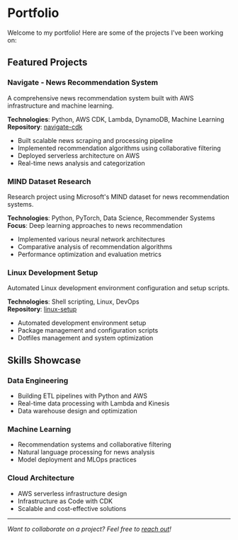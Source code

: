 # Portfolio

Welcome to my portfolio! Here are some of the projects I've been working on:

## Featured Projects

### Navigate - News Recommendation System
A comprehensive news recommendation system built with AWS infrastructure and machine learning.

**Technologies**: Python, AWS CDK, Lambda, DynamoDB, Machine Learning  
**Repository**: [navigate-cdk](https://github.com/vramirez/navigate-cdk)

- Built scalable news scraping and processing pipeline
- Implemented recommendation algorithms using collaborative filtering
- Deployed serverless architecture on AWS
- Real-time news analysis and categorization

### MIND Dataset Research
Research project using Microsoft's MIND dataset for news recommendation systems.

**Technologies**: Python, PyTorch, Data Science, Recommender Systems  
**Focus**: Deep learning approaches to news recommendation

- Implemented various neural network architectures
- Comparative analysis of recommendation algorithms
- Performance optimization and evaluation metrics

### Linux Development Setup
Automated Linux development environment configuration and setup scripts.

**Technologies**: Shell scripting, Linux, DevOps  
**Repository**: [linux-setup](https://github.com/vramirez/linux-setup)

- Automated development environment setup
- Package management and configuration scripts
- Dotfiles management and system optimization

## Skills Showcase

### Data Engineering
- Building ETL pipelines with Python and AWS
- Real-time data processing with Lambda and Kinesis
- Data warehouse design and optimization

### Machine Learning
- Recommendation systems and collaborative filtering
- Natural language processing for news analysis
- Model deployment and MLOps practices

### Cloud Architecture
- AWS serverless infrastructure design
- Infrastructure as Code with CDK
- Scalable and cost-effective solutions

---

*Want to collaborate on a project? Feel free to [reach out](/about)!*